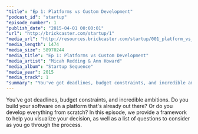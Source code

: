 ```yaml
---
"title": "Ep 1: Platforms vs Custom Development"
"podcast_id": "startup"
"episode_number": 1
"publish_date": "2015-04-01 00:00:01"
"url": "http://brickcaster.com/startup/1"
"media_url": "http://resources.brickcaster.com/startup/001_platform_vs_dev.mp3"
"media_length": 1474
"media_size": 58970244
"media_title": "Ep 1: Platforms vs Custom Development"
"media_artist": "Micah Redding & Ann Howard"
"media_album": "Startup Sequence"
"media_year": 2015
"media_track": 1
"summary": "You've got deadlines, budget constraints, and incredible ambitions. Do you build your software on a platform that's already out there? Or do you develop everything from scratch? In this episode, we provide a framework to help you visualize your decision, as well as a list of questions to consider as you’re going through the process."
---
```


You've got deadlines, budget constraints, and incredible ambitions. Do you build your software on a platform that's already out there? Or do you develop everything from scratch? In this episode, we provide a framework to help you visualize your decision, as well as a list of questions to consider as you go through the process.
